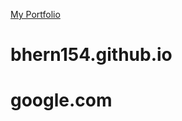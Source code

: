 <!DOCTYPE html>
<html>
<head>
<meta charset=UTF-8>
<link rel=stylesheet href=https://stackpath.bootstrapcdn.com/bootstrap/4.1.3/css/bootstrap.min.css integrity=sha384-MCw98/SFnGE8fJT3GXwEOngsV7Zt27NXFoaoApmYm81iuXoPkFOJwJ8ERdknLPMO crossorigin=anonymous>

</head>
<body>
  
  <a href="https://bhern154.github.io/portfolio.html" class="text-info" target="_blank">My Portfolio</a>
  
</body>
</html>


# bhern154.github.io
# google.com
